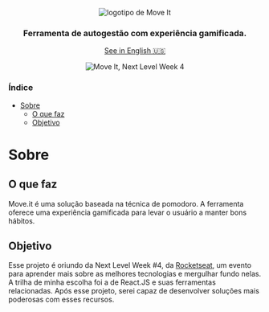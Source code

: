<div align="center">

![logotipo de Move It](https://ik.imagekit.io/joaonasc/GitHub/repos/moveit/Logo_q3S5Q_UWu.png)

### Ferramenta de autogestão com experiência gamificada.

[See in English <kbd>️🇺🇸️</kbd>](./translations/README.en.md)

![Move It, Next Level Week 4](https://ik.imagekit.io/joaonasc/GitHub/repos/moveit/Capa_1Gq5CwnAIF.png)
</div>

### Índice
* [Sobre](#sobre)
    - [O que faz](#o-que-faz)
    - [Objetivo](#objetivo)

# Sobre

## O que faz
Move.it é uma solução baseada na técnica de pomodoro. A ferramenta oferece uma experiência gamificada para levar o usuário a manter bons hábitos.

## Objetivo
Esse projeto é oriundo da Next Level Week #4, da [Rocketseat](https://github.com/rocketseat), um evento para aprender mais sobre as melhores tecnologias e mergulhar fundo nelas. A trilha de minha escolha foi a de React.JS e suas ferramentas relacionadas. Após esse projeto, serei capaz de desenvolver soluções mais poderosas com esses recursos.